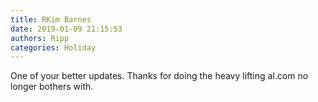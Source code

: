 ```yaml
---
title: RKim Barnes
date: 2019-01-09 21:15:53
authors: Ripp
categories: Holiday
---
```


 One of your better updates.
Thanks for doing the heavy lifting al.com no longer bothers with.